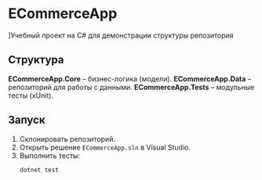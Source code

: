 # ECommerceApp

]Учебный проект на C# для демонстрации структуры репозитория
## Структура
**ECommerceApp.Core** – бизнес-логика (модели).
**ECommerceApp.Data** – репозиторий для работы с данными.
**ECommerceApp.Tests** – модульные тесты (xUnit). 
## Запуск
1. Склонировать репозиторий.
2. Открыть решение `ECommerceApp.sln` в Visual Studio.
3. Выполнить тесты:
   ```bash
   dotnet test
